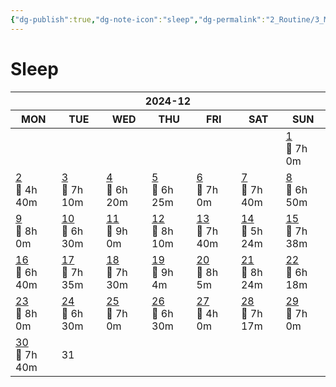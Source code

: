 ```yaml
---
{"dg-publish":true,"dg-note-icon":"sleep","dg-permalink":"2_Routine/3_Monthly/Overview/sleep","tags":["monthly","sleep","overview"],"permalink":"/2_Routine/3_Monthly/Overview/sleep/","dgPassFrontmatter":true,"noteIcon":"sleep"}
---
```


# Sleep
<table class="habitt" style="width: 100%;"><thead><tr><th class="habitt-head" colspan="7">2024-12</th></tr><tr><th class="habitt-th habitt-th-0">MON</th><th class="habitt-th habitt-th-1">TUE</th><th class="habitt-th habitt-th-2">WED</th><th class="habitt-th habitt-th-3">THU</th><th class="habitt-th habitt-th-4">FRI</th><th class="habitt-th habitt-th-5">SAT</th><th class="habitt-th habitt-th-6">SUN</th></tr></thead><tbody><tr><td class="habitt-td habitt-td--disabled "><div class="habitt-c"><div class="habitt-date"></div><div class="habitt-dots"></div></div></td><td class="habitt-td habitt-td--disabled "><div class="habitt-c"><div class="habitt-date"></div><div class="habitt-dots"></div></div></td><td class="habitt-td habitt-td--disabled "><div class="habitt-c"><div class="habitt-date"></div><div class="habitt-dots"></div></div></td><td class="habitt-td habitt-td--disabled "><div class="habitt-c"><div class="habitt-date"></div><div class="habitt-dots"></div></div></td><td class="habitt-td habitt-td--disabled "><div class="habitt-c"><div class="habitt-date"></div><div class="habitt-dots"></div></div></td><td class="habitt-td habitt-td--disabled "><div class="habitt-c"><div class="habitt-date"></div><div class="habitt-dots"></div></div></td><td class="habitt-td habitt-td--1 habitt-td--checked"><div class="habitt-c"><div class="habitt-date"><a class="internal-link" data-href="2_Routine/1_Daily/Health/2024-12-01.md" target="_blank" rel="noopener" href="2_Routine/1_Daily/Health/2024-12-01.md">1</a></div><div class="habitt-dots"><div class="habit-content">🛌 7h 0m
</div></div></div></td></tr><tr><td class="habitt-td habitt-td--2 habitt-td--checked"><div class="habitt-c"><div class="habitt-date"><a class="internal-link" data-href="2_Routine/1_Daily/Health/2024-12-02.md" target="_blank" rel="noopener" href="2_Routine/1_Daily/Health/2024-12-02.md">2</a></div><div class="habitt-dots"><div class="habit-content">🛌 4h 40m
</div></div></div></td><td class="habitt-td habitt-td--3 habitt-td--checked"><div class="habitt-c"><div class="habitt-date"><a class="internal-link" data-href="2_Routine/1_Daily/Health/2024-12-03.md" target="_blank" rel="noopener" href="2_Routine/1_Daily/Health/2024-12-03.md">3</a></div><div class="habitt-dots"><div class="habit-content">🛌 7h 10m
</div></div></div></td><td class="habitt-td habitt-td--4 habitt-td--checked"><div class="habitt-c"><div class="habitt-date"><a class="internal-link" data-href="2_Routine/1_Daily/Health/2024-12-04.md" target="_blank" rel="noopener" href="2_Routine/1_Daily/Health/2024-12-04.md">4</a></div><div class="habitt-dots"><div class="habit-content">🛌 6h 20m
</div></div></div></td><td class="habitt-td habitt-td--5 habitt-td--checked"><div class="habitt-c"><div class="habitt-date"><a class="internal-link" data-href="2_Routine/1_Daily/Health/2024-12-05.md" target="_blank" rel="noopener" href="2_Routine/1_Daily/Health/2024-12-05.md">5</a></div><div class="habitt-dots"><div class="habit-content">🛌 6h 25m
</div></div></div></td><td class="habitt-td habitt-td--6 habitt-td--checked"><div class="habitt-c"><div class="habitt-date"><a class="internal-link" data-href="2_Routine/1_Daily/Health/2024-12-06.md" target="_blank" rel="noopener" href="2_Routine/1_Daily/Health/2024-12-06.md">6</a></div><div class="habitt-dots"><div class="habit-content">🛌 7h 0m
</div></div></div></td><td class="habitt-td habitt-td--7 habitt-td--checked"><div class="habitt-c"><div class="habitt-date"><a class="internal-link" data-href="2_Routine/1_Daily/Health/2024-12-07.md" target="_blank" rel="noopener" href="2_Routine/1_Daily/Health/2024-12-07.md">7</a></div><div class="habitt-dots"><div class="habit-content">🛌 7h 40m
</div></div></div></td><td class="habitt-td habitt-td--8 habitt-td--checked"><div class="habitt-c"><div class="habitt-date"><a class="internal-link" data-href="2_Routine/1_Daily/Health/2024-12-08.md" target="_blank" rel="noopener" href="2_Routine/1_Daily/Health/2024-12-08.md">8</a></div><div class="habitt-dots"><div class="habit-content">🛌 6h 50m
</div></div></div></td></tr><tr><td class="habitt-td habitt-td--9 habitt-td--checked"><div class="habitt-c"><div class="habitt-date"><a class="internal-link" data-href="2_Routine/1_Daily/Health/2024-12-09.md" target="_blank" rel="noopener" href="2_Routine/1_Daily/Health/2024-12-09.md">9</a></div><div class="habitt-dots"><div class="habit-content">🛌 8h 0m
</div></div></div></td><td class="habitt-td habitt-td--10 habitt-td--checked"><div class="habitt-c"><div class="habitt-date"><a class="internal-link" data-href="2_Routine/1_Daily/Health/2024-12-10.md" target="_blank" rel="noopener" href="2_Routine/1_Daily/Health/2024-12-10.md">10</a></div><div class="habitt-dots"><div class="habit-content">🛌 6h 30m
</div></div></div></td><td class="habitt-td habitt-td--11 habitt-td--checked"><div class="habitt-c"><div class="habitt-date"><a class="internal-link" data-href="2_Routine/1_Daily/Health/2024-12-11.md" target="_blank" rel="noopener" href="2_Routine/1_Daily/Health/2024-12-11.md">11</a></div><div class="habitt-dots"><div class="habit-content">🛌 9h 0m
</div></div></div></td><td class="habitt-td habitt-td--12 habitt-td--checked"><div class="habitt-c"><div class="habitt-date"><a class="internal-link" data-href="2_Routine/1_Daily/Health/2024-12-12.md" target="_blank" rel="noopener" href="2_Routine/1_Daily/Health/2024-12-12.md">12</a></div><div class="habitt-dots"><div class="habit-content">🛌 8h 10m
</div></div></div></td><td class="habitt-td habitt-td--13 habitt-td--checked"><div class="habitt-c"><div class="habitt-date"><a class="internal-link" data-href="2_Routine/1_Daily/Health/2024-12-13.md" target="_blank" rel="noopener" href="2_Routine/1_Daily/Health/2024-12-13.md">13</a></div><div class="habitt-dots"><div class="habit-content">🛌 7h 40m
</div></div></div></td><td class="habitt-td habitt-td--14 habitt-td--checked"><div class="habitt-c"><div class="habitt-date"><a class="internal-link" data-href="2_Routine/1_Daily/Health/2024-12-14.md" target="_blank" rel="noopener" href="2_Routine/1_Daily/Health/2024-12-14.md">14</a></div><div class="habitt-dots"><div class="habit-content">🛌 5h 24m
</div></div></div></td><td class="habitt-td habitt-td--15 habitt-td--checked"><div class="habitt-c"><div class="habitt-date"><a class="internal-link" data-href="2_Routine/1_Daily/Health/2024-12-15.md" target="_blank" rel="noopener" href="2_Routine/1_Daily/Health/2024-12-15.md">15</a></div><div class="habitt-dots"><div class="habit-content">🛌 7h 38m
</div></div></div></td></tr><tr><td class="habitt-td habitt-td--16 habitt-td--checked"><div class="habitt-c"><div class="habitt-date"><a class="internal-link" data-href="2_Routine/1_Daily/Health/2024-12-16.md" target="_blank" rel="noopener" href="2_Routine/1_Daily/Health/2024-12-16.md">16</a></div><div class="habitt-dots"><div class="habit-content">🛌 6h 40m
</div></div></div></td><td class="habitt-td habitt-td--17 habitt-td--checked"><div class="habitt-c"><div class="habitt-date"><a class="internal-link" data-href="2_Routine/1_Daily/Health/2024-12-17.md" target="_blank" rel="noopener" href="2_Routine/1_Daily/Health/2024-12-17.md">17</a></div><div class="habitt-dots"><div class="habit-content">🛌 7h 35m
</div></div></div></td><td class="habitt-td habitt-td--18 habitt-td--checked"><div class="habitt-c"><div class="habitt-date"><a class="internal-link" data-href="2_Routine/1_Daily/Health/2024-12-18.md" target="_blank" rel="noopener" href="2_Routine/1_Daily/Health/2024-12-18.md">18</a></div><div class="habitt-dots"><div class="habit-content">🛌 7h 30m
</div></div></div></td><td class="habitt-td habitt-td--19 habitt-td--checked"><div class="habitt-c"><div class="habitt-date"><a class="internal-link" data-href="2_Routine/1_Daily/Health/2024-12-19.md" target="_blank" rel="noopener" href="2_Routine/1_Daily/Health/2024-12-19.md">19</a></div><div class="habitt-dots"><div class="habit-content">🛌 9h 4m
</div></div></div></td><td class="habitt-td habitt-td--20 habitt-td--checked"><div class="habitt-c"><div class="habitt-date"><a class="internal-link" data-href="2_Routine/1_Daily/Health/2024-12-20.md" target="_blank" rel="noopener" href="2_Routine/1_Daily/Health/2024-12-20.md">20</a></div><div class="habitt-dots"><div class="habit-content">🛌 8h 5m
</div></div></div></td><td class="habitt-td habitt-td--21 habitt-td--checked"><div class="habitt-c"><div class="habitt-date"><a class="internal-link" data-href="2_Routine/1_Daily/Health/2024-12-21.md" target="_blank" rel="noopener" href="2_Routine/1_Daily/Health/2024-12-21.md">21</a></div><div class="habitt-dots"><div class="habit-content">🛌 8h 24m
</div></div></div></td><td class="habitt-td habitt-td--22 habitt-td--checked"><div class="habitt-c"><div class="habitt-date"><a class="internal-link" data-href="2_Routine/1_Daily/Health/2024-12-22.md" target="_blank" rel="noopener" href="2_Routine/1_Daily/Health/2024-12-22.md">22</a></div><div class="habitt-dots"><div class="habit-content">🛌 6h 18m
</div></div></div></td></tr><tr><td class="habitt-td habitt-td--23 habitt-td--checked"><div class="habitt-c"><div class="habitt-date"><a class="internal-link" data-href="2_Routine/1_Daily/Health/2024-12-23.md" target="_blank" rel="noopener" href="2_Routine/1_Daily/Health/2024-12-23.md">23</a></div><div class="habitt-dots"><div class="habit-content">🛌 8h 0m
</div></div></div></td><td class="habitt-td habitt-td--24 habitt-td--checked"><div class="habitt-c"><div class="habitt-date"><a class="internal-link" data-href="2_Routine/1_Daily/Health/2024-12-24.md" target="_blank" rel="noopener" href="2_Routine/1_Daily/Health/2024-12-24.md">24</a></div><div class="habitt-dots"><div class="habit-content">🛌 6h 30m
</div></div></div></td><td class="habitt-td habitt-td--25 habitt-td--checked"><div class="habitt-c"><div class="habitt-date"><a class="internal-link" data-href="2_Routine/1_Daily/Health/2024-12-25.md" target="_blank" rel="noopener" href="2_Routine/1_Daily/Health/2024-12-25.md">25</a></div><div class="habitt-dots"><div class="habit-content">🛌 7h 0m
</div></div></div></td><td class="habitt-td habitt-td--26 habitt-td--checked"><div class="habitt-c"><div class="habitt-date"><a class="internal-link" data-href="2_Routine/1_Daily/Health/2024-12-26.md" target="_blank" rel="noopener" href="2_Routine/1_Daily/Health/2024-12-26.md">26</a></div><div class="habitt-dots"><div class="habit-content">🛌 6h 30m
</div></div></div></td><td class="habitt-td habitt-td--27 habitt-td--checked"><div class="habitt-c"><div class="habitt-date"><a class="internal-link" data-href="2_Routine/1_Daily/Health/2024-12-27.md" target="_blank" rel="noopener" href="2_Routine/1_Daily/Health/2024-12-27.md">27</a></div><div class="habitt-dots"><div class="habit-content">🛌 4h 0m
</div></div></div></td><td class="habitt-td habitt-td--28 habitt-td--checked"><div class="habitt-c"><div class="habitt-date"><a class="internal-link" data-href="2_Routine/1_Daily/Health/2024-12-28.md" target="_blank" rel="noopener" href="2_Routine/1_Daily/Health/2024-12-28.md">28</a></div><div class="habitt-dots"><div class="habit-content">🛌 7h 17m
</div></div></div></td><td class="habitt-td habitt-td--29 habitt-td--checked"><div class="habitt-c"><div class="habitt-date"><a class="internal-link" data-href="2_Routine/1_Daily/Health/2024-12-29.md" target="_blank" rel="noopener" href="2_Routine/1_Daily/Health/2024-12-29.md">29</a></div><div class="habitt-dots"><div class="habit-content">🛌 7h 0m
</div></div></div></td></tr><tr><td class="habitt-td habitt-td--30 habitt-td--checked"><div class="habitt-c"><div class="habitt-date"><a class="internal-link" data-href="2_Routine/1_Daily/Health/2024-12-30.md" target="_blank" rel="noopener" href="2_Routine/1_Daily/Health/2024-12-30.md">30</a></div><div class="habitt-dots"><div class="habit-content">🛌 7h 40m
</div></div></div></td><td class="habitt-td habitt-td--31 "><div class="habitt-c"><div class="habitt-date">31</div><div class="habitt-dots"></div></div></td><td class="habitt-td habitt-td--disabled "><div class="habitt-c"><div class="habitt-date"></div><div class="habitt-dots"></div></div></td><td class="habitt-td habitt-td--disabled "><div class="habitt-c"><div class="habitt-date"></div><div class="habitt-dots"></div></div></td><td class="habitt-td habitt-td--disabled "><div class="habitt-c"><div class="habitt-date"></div><div class="habitt-dots"></div></div></td><td class="habitt-td habitt-td--disabled "><div class="habitt-c"><div class="habitt-date"></div><div class="habitt-dots"></div></div></td><td class="habitt-td habitt-td--disabled "><div class="habitt-c"><div class="habitt-date"></div><div class="habitt-dots"></div></div></td></tr></tbody></table>